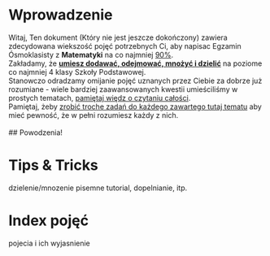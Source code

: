 # Wprowadzenie
Witaj,
Ten dokument (Który nie jest jeszcze dokończony) zawiera zdecydowana wiekszość pojęć potrzebnych Ci, aby napisac Egzamin Ósmoklasisty z **Matematyki** na co najmniej <ins>90%</ins>.<br>
Zakładamy, że <ins>**umiesz dodawać, odejmować, mnożyć i dzielić**</ins> na poziome co najmniej 4 klasy Szkoły Podstawowej.<br>
Stanowczo odradzamy omijanie pojęć uznanych przez Ciebie za dobrze już rozumiane - wiele bardziej zaawansowanych kwestii umieściliśmy w prostych tematach, <ins>pamiętaj więdz o czytaniu całości</ins>.<br>
Pamiętaj, żeby <ins>zrobić troche zadań do każdego zawartego tutaj tematu</ins> aby mieć pewność, że w pełni rozumiesz każdy z nich.<br>
<br>## Powodzenia!
# Tips & Tricks
dzielenie/mnozenie pisemne tutorial, dopelnianie, itp.
# Index pojęć
pojecia i ich wyjasnienie
